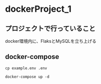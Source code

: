 # dockerProject_1

## プロジェクトで行っていること
docker環境内に、FlaksとMySQLを立ち上げる

## docker-compose
```
cp example.env .env

docker-compose up -d
```